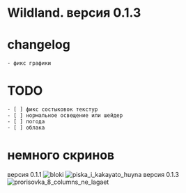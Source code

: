 # Wildland. версия 0.1.3

# changelog
    - фикс графики

# TODO
    - [ ] фикс состыковок текстур
    - [ ] нормальное освещение или шейдер
    - [ ] погода
    - [ ] облака

# немного скринов
версия 0.1.1
![bloki](https://cdn.discordapp.com/attachments/858076704823181366/1082602974402064424/image.png)
![piska_i_kakayato_huyna](https://cdn.discordapp.com/attachments/858076704823181366/1082603578486685756/image.png)
версия 0.1.3
![prorisovka_8_columns_ne_lagaet](https://cdn.discordapp.com/attachments/858076704823181366/1082710880451563671/image.png)